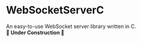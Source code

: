 # WebSocketServerC
An easy-to-use WebSocket server library written in C.<br>
**🚧 Under Construction 🚧**